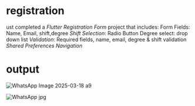 # registration
ust completed a *Flutter Registration Form* project that includes:  Form Fields: Name, Email, shift,degree  *Shift Selection*: Radio Button  Degree select: drop down list *Validation*: Required fields, name, email, degree &amp; shift validation    *Shared Preferences*   *Navigation*
# output

![WhatsApp Image 2025-03-18 a9](https://github.com/user-attachments/assets/b5abff0f-ba4a-432f-b3e2-34bb9c60b49c)

![WhatsApp jpg](https://github.com/user-attachments/assets/c433cab6-92dd-4a4d-97bd-91ad33d2e1a1)
